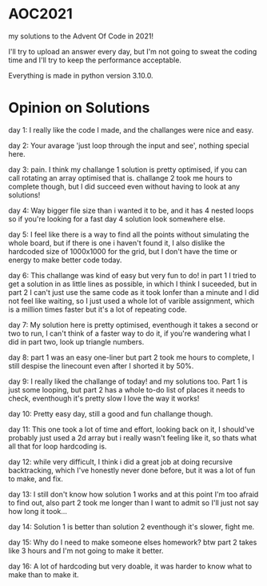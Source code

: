# AOC2021
my solutions to the Advent Of Code in 2021!

I'll try to upload an answer every day, but I'm not going to sweat the coding time and I'll try to keep the performance acceptable.

Everything is made in python version 3.10.0.

# Opinion on Solutions
day 1: I really like the code I made, and the challanges were nice and easy.

day 2: Your avarage 'just loop through the input and see', nothing special here.

day 3: pain. I think my challange 1 solution is pretty optimised, if you can call rotating an array optimised that is. challange 2 took me hours to complete though, but I did 
succeed even without having to look at any solutions!

day 4: Way bigger file size than i wanted it to be, and it has 4 nested loops so if you're looking for a fast day 4 solution look somewhere else.

day 5: I feel like there is a way to find all the points without simulating the whole board, but if there is one i haven't found it, I also dislike the hardcoded size of 1000x1000 for the grid, but I don't have the time or energy to make better code today.

day 6: This challange was kind of easy but very fun to do! in part 1 I tried to get a solution in as little lines as possible, in which I think I suceeded, but in part 2 I can't just use the same code as it took lonfer than a minute and I did not feel like waiting, so I just used a whole lot of varible assignment, which is a million times faster but it's a lot of repeating code.

day 7: My solution here is pretty optimised, eventhough it takes a second or two to run, I can't think of a faster way to do it, if you're wandering what I did in part two, look up triangle numbers.

day 8: part 1 was an easy one-liner but part 2 took me hours to complete, I still despise the linecount even after I shorted it by 50%.

day 9: I really liked the challange of today! and my solutions too. Part 1 is just some looping, but part 2 has a whole to-do list of places it needs to check, eventhough it's pretty slow I love the way it works!

day 10: Pretty easy day, still a good and fun challange though.

day 11: This one took a lot of time and effort, looking back on it, I should've probably just used a 2d array but i really wasn't feeling like it, so thats what all that for loop hardcoding is.

day 12: while very difficult, I think i did a great job at doing recursive backtracking, which I've honestly never done before, but it was a lot of fun to make, and fix.

day 13: I still don't know how solution 1 works and at this point I'm too afraid to find out, also part 2 took me longer than I want to admit so I'll just not say how long it took...

day 14: Solution 1 is better than solution 2 eventhough it's slower, fight me.

day 15: Why do I need to make someone elses homework? btw part 2 takes like 3 hours and I'm not going to make it better.

day 16: A lot of hardcoding but very doable, it was harder to know what to make than to make it.
